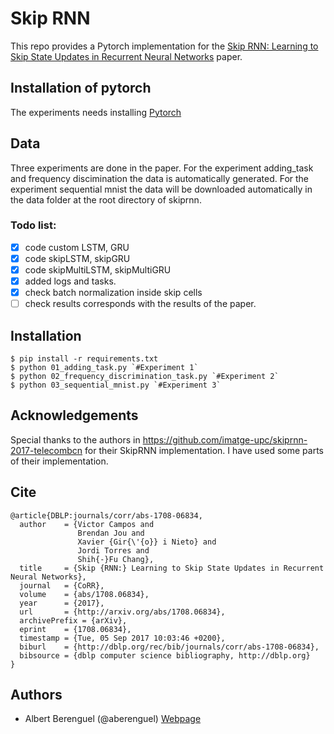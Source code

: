 # Skip RNN
This repo provides a Pytorch implementation for the [Skip RNN: Learning to Skip State Updates in Recurrent Neural Networks](https://arxiv.org/abs/1708.06834) paper.

## Installation of pytorch
The experiments needs installing [Pytorch](http://pytorch.org/)

## Data 
Three experiments are done in the paper. For the experiment adding_task and frequency discimination the data is automatically generated. For the experiment sequential mnist the data will be downloaded automatically in the data folder at the root directory of skiprnn.

### Todo list:

- [x] code custom LSTM, GRU
- [x] code skipLSTM, skipGRU
- [x] code skipMultiLSTM, skipMultiGRU
- [x] added logs and tasks.
- [x] check batch normalization inside skip cells
- [ ] check results corresponds with the results of the paper.

## Installation

    $ pip install -r requirements.txt
    $ python 01_adding_task.py `#Experiment 1`
    $ python 02_frequency_discrimination_task.py `#Experiment 2`
    $ python 03_sequential_mnist.py `#Experiment 3`    
    

## Acknowledgements
Special thanks to the authors in https://github.com/imatge-upc/skiprnn-2017-telecombcn for their SkipRNN implementation. I have used some parts of their implementation. 

## Cite
```
@article{DBLP:journals/corr/abs-1708-06834,
  author    = {Victor Campos and
               Brendan Jou and
               Xavier {Gir{\'{o}} i Nieto} and
               Jordi Torres and
               Shih{-}Fu Chang},
  title     = {Skip {RNN:} Learning to Skip State Updates in Recurrent Neural Networks},
  journal   = {CoRR},
  volume    = {abs/1708.06834},
  year      = {2017},
  url       = {http://arxiv.org/abs/1708.06834},
  archivePrefix = {arXiv},
  eprint    = {1708.06834},
  timestamp = {Tue, 05 Sep 2017 10:03:46 +0200},
  biburl    = {http://dblp.org/rec/bib/journals/corr/abs-1708-06834},
  bibsource = {dblp computer science bibliography, http://dblp.org}
}
```

## Authors

* Albert Berenguel (@aberenguel) [Webpage](https://scholar.google.es/citations?user=HJx2fRsAAAAJ&hl=en)
